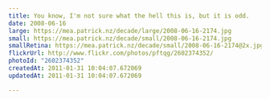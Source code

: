 ```yaml
---
title: You know, I'm not sure what the hell this is, but it is odd.
date: 2008-06-16
large: https://mea.patrick.nz/decade/large/2008-06-16-2174.jpg
small: https://mea.patrick.nz/decade/small/2008-06-16-2174.jpg
smallRetina: https://mea.patrick.nz/decade/small/2008-06-16-2174@2x.jpg
flickrUrl: http://www.flickr.com/photos/pftqg/2602374352/
photoId: "2602374352"
createdAt: 2011-01-31 10:04:07.672069
updatedAt: 2011-01-31 10:04:07.672069

---
```


